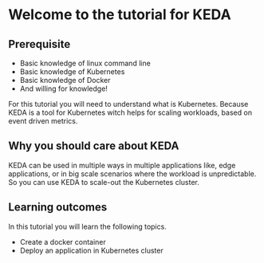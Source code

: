 # Welcome to the tutorial for KEDA

## Prerequisite

- Basic knowledge of linux command line
- Basic knowledge of Kubernetes
- Basic knowledge of Docker
- And willing for knowledge!

For this tutorial you will need to understand what is Kubernetes. Because KEDA is a tool for Kubernetes witch helps for scaling workloads, based on event driven metrics.

## Why you should care about KEDA

KEDA can be used in multiple ways in multiple applications like, edge applications, or in big scale scenarios where the workload is unpredictable. So you can use KEDA to scale-out the Kubernetes cluster.

## Learning outcomes

In this tutorial you will learn the following topics.

- Create a docker container
- Deploy an application in Kubernetes cluster
